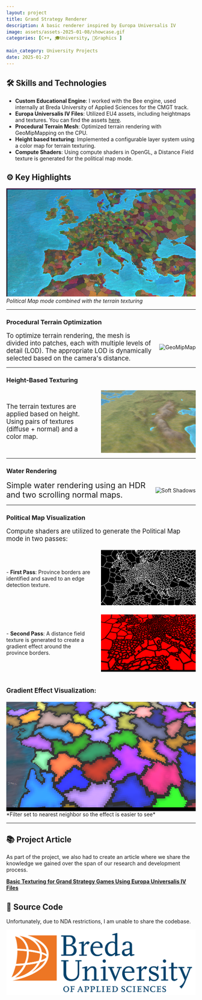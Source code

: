 ```yaml
---
layout: project
title: Grand Strategy Renderer
description: A basic renderer inspired by Europa Universalis IV
image: assets/assets-2025-01-08/showcase.gif
categories: [C++, 🎓University, 🎨Graphics ]

main_category: University Projects
date: 2025-01-27
---
```




## 🛠️ Skills and Technologies

- **Custom Educational Engine**: I worked with the Bee engine, used internally at Breda University of Applied Sciences  for the CMGT track.
- **Europa Universalis IV Files**: Utilized EU4 assets, including heightmaps and textures. You can find the assets [here](https://eu4.paradoxwikis.com/Map_modding).
- **Procedural Terrain Mesh**: Optimized terrain rendering with GeoMipMapping on the CPU.
- **Height based texturing**: Implemented a configurable layer system using a color map for terrain texturing.
- **Compute Shaders**: Using compute shaders in OpenGL, a Distance Field texture is generated for the political map mode.

## ⚙️ Key Highlights

![alt text](/assets/portfolio/2BlockB/week7.png)
_Political Map mode combined with the terrain texturing_

---

### Procedural Terrain Optimization

<div style="display: flex; justify-content: space-between; align-items: center; gap: 20px;">
  <div style="flex: 1; font-size: 1.2em; display: flex; align-items: center;">
  To optimize terrain rendering, the mesh is divided into patches, each with multiple levels of detail (LOD). The appropriate LOD is dynamically selected based on the camera's distance.

  </div>
  <img src="/assets/portfolio/2BlockB/geo.gif" style="flex-shrink: 0; max-width: 50%; object-fit: contain;" alt="GeoMipMap" />
</div>

---

### Height-Based Texturing

<div style="display: flex; justify-content: space-between; align-items: center; gap: 20px;">
  <div style="flex: 1; font-size: 1.2em; display: flex; align-items: center;">
    The terrain textures are applied based on height. Using pairs of textures (diffuse + normal) and a color map.
  </div>
  <img src="/assets/assets-2025-01-08/color_map.png" style="flex-shrink: 0; max-width: 50%; object-fit: contain;" alt="Height Map Texturing" />
</div>

---

### Water Rendering

<div style="display: flex; justify-content: space-between; align-items: center; gap: 20px;">
  <div style="flex: 1; font-size: 1.5em; display: flex; align-items: center;">
  Simple water rendering using an HDR and two scrolling normal maps.
  </div>
  <img src="/assets/portfolio/2BlockB/water.gif" style="flex-shrink: 0; max-width: 50%; object-fit: contain;" alt="Soft Shadows" />
</div>

---

### Political Map Visualization

<div style="display: flex; flex-direction: column; gap: 20px;">

  <div style="display: flex; justify-content: space-between; align-items: center; gap: 20px;">
    <div style="flex: 1; font-size: 1.2em; display: flex; align-items: center;">
      Compute shaders are utilized to generate the Political Map mode in two passes:
    </div>
  </div>

  <div style="display: flex; justify-content: space-between; align-items: center; gap: 20px;">
    <div style="flex: 1; font-size: 1em;">
      - <b>First Pass</b>: Province borders are identified and saved to an edge detection texture.
    </div>
    <img src="/assets/assets-2025-01-08/blac_lines.png" style="flex-shrink: 0; max-width: 50%; object-fit: contain;" alt="Province Borders Texture" />
  </div>

  <div style="display: flex; justify-content: space-between; align-items: center; gap: 20px;">
    <div style="flex: 1; font-size: 1em;">
      - <b>Second Pass</b>: A distance field texture is generated to create a gradient effect around the province borders.
    </div>
    <img src="/assets/assets-2025-01-08/DistanceField.png" style="flex-shrink: 0; max-width: 50%; object-fit: contain;" alt="Distance Field Texture" />
  </div>

  <div style="display: flex; flex-direction: column; gap: 10px; margin-top: 20px;">
    <div style="font-size: 1.2em; font-weight: bold;">
      Gradient Effect Visualization:
    </div>
    <div>
    </div>
    <img src="/assets/portfolio/2BlockB/gradient_no_filter.png" style="flex-shrink: 0; max-width: 100%; object-fit: contain;" alt="Gradient Effect with Nearest Filter" />
  </div>

</div>
*Filter set to nearest neighbor so the effect is easier to see*

---



## 📚 Project Article

As part of the project, we also had to create an article where we share the knowledge we gained over the span of our research and development process.

**[Basic Texturing for Grand Strategy Games Using Europa Universalis IV Files](https://tycro-games.github.io/posts/Basic-Texturing-for-Grand-Strategy-Games-Using-Europa-Universalis-IV-Files/)**

## 📂 Source Code

Unfortunately, due to NDA restrictions, I am unable to share the codebase.

![alt text](/assets/portfolio/logo.png)
